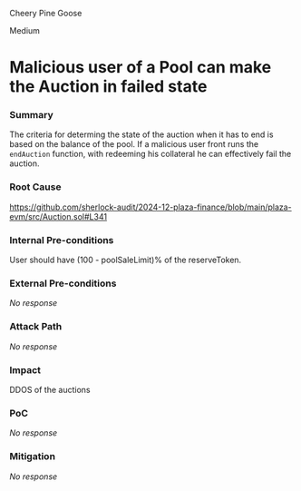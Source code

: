 Cheery Pine Goose

Medium

# Malicious user of a Pool can make the Auction in failed state

### Summary

The criteria for determing the state of the auction when it has to end is based on the balance of the pool. If a malicious user front runs the `endAuction` function, with redeeming his collateral he can effectively fail the auction.

### Root Cause

https://github.com/sherlock-audit/2024-12-plaza-finance/blob/main/plaza-evm/src/Auction.sol#L341


### Internal Pre-conditions

User should have (100 - poolSaleLimit)% of the reserveToken.

### External Pre-conditions

_No response_

### Attack Path

_No response_

### Impact

DDOS of the auctions

### PoC

_No response_

### Mitigation

_No response_